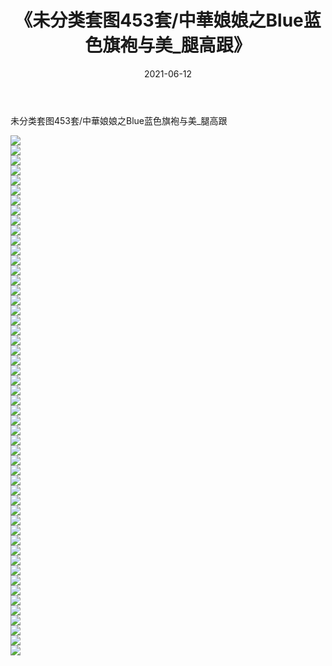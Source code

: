 ﻿---
layout: post
title:  《未分类套图453套/中華娘娘之Blue蓝色旗袍与美_腿高跟》
date:   2021-06-12
img: http://img.660000.xyz/Sharelink/网络美图/2021/未分类套图453套/中華娘娘之Blue蓝色旗袍与美_腿高跟/000.jpg
categories: [美女, 清纯, 唯美]
---

未分类套图453套/中華娘娘之Blue蓝色旗袍与美_腿高跟

 ![](http://img.660000.xyz/Sharelink/网络美图/2021/未分类套图453套/中華娘娘之Blue蓝色旗袍与美_腿高跟/001.jpg) <br>![](http://img.660000.xyz/Sharelink/网络美图/2021/未分类套图453套/中華娘娘之Blue蓝色旗袍与美_腿高跟/002.jpg) <br>![](http://img.660000.xyz/Sharelink/网络美图/2021/未分类套图453套/中華娘娘之Blue蓝色旗袍与美_腿高跟/003.jpg) <br>![](http://img.660000.xyz/Sharelink/网络美图/2021/未分类套图453套/中華娘娘之Blue蓝色旗袍与美_腿高跟/004.jpg) <br>![](http://img.660000.xyz/Sharelink/网络美图/2021/未分类套图453套/中華娘娘之Blue蓝色旗袍与美_腿高跟/005.jpg) <br>![](http://img.660000.xyz/Sharelink/网络美图/2021/未分类套图453套/中華娘娘之Blue蓝色旗袍与美_腿高跟/006.jpg) <br>![](http://img.660000.xyz/Sharelink/网络美图/2021/未分类套图453套/中華娘娘之Blue蓝色旗袍与美_腿高跟/007.jpg) <br>![](http://img.660000.xyz/Sharelink/网络美图/2021/未分类套图453套/中華娘娘之Blue蓝色旗袍与美_腿高跟/008.jpg) <br>![](http://img.660000.xyz/Sharelink/网络美图/2021/未分类套图453套/中華娘娘之Blue蓝色旗袍与美_腿高跟/009.jpg) <br>![](http://img.660000.xyz/Sharelink/网络美图/2021/未分类套图453套/中華娘娘之Blue蓝色旗袍与美_腿高跟/010.jpg) <br>![](http://img.660000.xyz/Sharelink/网络美图/2021/未分类套图453套/中華娘娘之Blue蓝色旗袍与美_腿高跟/011.jpg) <br>![](http://img.660000.xyz/Sharelink/网络美图/2021/未分类套图453套/中華娘娘之Blue蓝色旗袍与美_腿高跟/012.jpg) <br>![](http://img.660000.xyz/Sharelink/网络美图/2021/未分类套图453套/中華娘娘之Blue蓝色旗袍与美_腿高跟/013.jpg) <br>![](http://img.660000.xyz/Sharelink/网络美图/2021/未分类套图453套/中華娘娘之Blue蓝色旗袍与美_腿高跟/014.jpg) <br>![](http://img.660000.xyz/Sharelink/网络美图/2021/未分类套图453套/中華娘娘之Blue蓝色旗袍与美_腿高跟/015.jpg) <br>![](http://img.660000.xyz/Sharelink/网络美图/2021/未分类套图453套/中華娘娘之Blue蓝色旗袍与美_腿高跟/016.jpg) <br>![](http://img.660000.xyz/Sharelink/网络美图/2021/未分类套图453套/中華娘娘之Blue蓝色旗袍与美_腿高跟/017.jpg) <br>![](http://img.660000.xyz/Sharelink/网络美图/2021/未分类套图453套/中華娘娘之Blue蓝色旗袍与美_腿高跟/018.jpg) <br>![](http://img.660000.xyz/Sharelink/网络美图/2021/未分类套图453套/中華娘娘之Blue蓝色旗袍与美_腿高跟/019.jpg) <br>![](http://img.660000.xyz/Sharelink/网络美图/2021/未分类套图453套/中華娘娘之Blue蓝色旗袍与美_腿高跟/020.jpg) <br>![](http://img.660000.xyz/Sharelink/网络美图/2021/未分类套图453套/中華娘娘之Blue蓝色旗袍与美_腿高跟/021.jpg) <br>![](http://img.660000.xyz/Sharelink/网络美图/2021/未分类套图453套/中華娘娘之Blue蓝色旗袍与美_腿高跟/022.jpg) <br>![](http://img.660000.xyz/Sharelink/网络美图/2021/未分类套图453套/中華娘娘之Blue蓝色旗袍与美_腿高跟/023.jpg) <br>![](http://img.660000.xyz/Sharelink/网络美图/2021/未分类套图453套/中華娘娘之Blue蓝色旗袍与美_腿高跟/024.jpg) <br>![](http://img.660000.xyz/Sharelink/网络美图/2021/未分类套图453套/中華娘娘之Blue蓝色旗袍与美_腿高跟/025.jpg) <br>![](http://img.660000.xyz/Sharelink/网络美图/2021/未分类套图453套/中華娘娘之Blue蓝色旗袍与美_腿高跟/026.jpg) <br>![](http://img.660000.xyz/Sharelink/网络美图/2021/未分类套图453套/中華娘娘之Blue蓝色旗袍与美_腿高跟/027.jpg) <br>![](http://img.660000.xyz/Sharelink/网络美图/2021/未分类套图453套/中華娘娘之Blue蓝色旗袍与美_腿高跟/028.jpg) <br>![](http://img.660000.xyz/Sharelink/网络美图/2021/未分类套图453套/中華娘娘之Blue蓝色旗袍与美_腿高跟/029.jpg) <br>![](http://img.660000.xyz/Sharelink/网络美图/2021/未分类套图453套/中華娘娘之Blue蓝色旗袍与美_腿高跟/030.jpg) <br>![](http://img.660000.xyz/Sharelink/网络美图/2021/未分类套图453套/中華娘娘之Blue蓝色旗袍与美_腿高跟/031.jpg) <br>![](http://img.660000.xyz/Sharelink/网络美图/2021/未分类套图453套/中華娘娘之Blue蓝色旗袍与美_腿高跟/032.jpg) <br>![](http://img.660000.xyz/Sharelink/网络美图/2021/未分类套图453套/中華娘娘之Blue蓝色旗袍与美_腿高跟/033.jpg) <br>![](http://img.660000.xyz/Sharelink/网络美图/2021/未分类套图453套/中華娘娘之Blue蓝色旗袍与美_腿高跟/034.jpg) <br>![](http://img.660000.xyz/Sharelink/网络美图/2021/未分类套图453套/中華娘娘之Blue蓝色旗袍与美_腿高跟/035.jpg) <br>![](http://img.660000.xyz/Sharelink/网络美图/2021/未分类套图453套/中華娘娘之Blue蓝色旗袍与美_腿高跟/036.jpg) <br>![](http://img.660000.xyz/Sharelink/网络美图/2021/未分类套图453套/中華娘娘之Blue蓝色旗袍与美_腿高跟/037.jpg) <br>![](http://img.660000.xyz/Sharelink/网络美图/2021/未分类套图453套/中華娘娘之Blue蓝色旗袍与美_腿高跟/038.jpg) <br>![](http://img.660000.xyz/Sharelink/网络美图/2021/未分类套图453套/中華娘娘之Blue蓝色旗袍与美_腿高跟/039.jpg) <br>![](http://img.660000.xyz/Sharelink/网络美图/2021/未分类套图453套/中華娘娘之Blue蓝色旗袍与美_腿高跟/040.jpg) <br>![](http://img.660000.xyz/Sharelink/网络美图/2021/未分类套图453套/中華娘娘之Blue蓝色旗袍与美_腿高跟/041.jpg) <br>![](http://img.660000.xyz/Sharelink/网络美图/2021/未分类套图453套/中華娘娘之Blue蓝色旗袍与美_腿高跟/042.jpg) <br>![](http://img.660000.xyz/Sharelink/网络美图/2021/未分类套图453套/中華娘娘之Blue蓝色旗袍与美_腿高跟/043.jpg) <br>![](http://img.660000.xyz/Sharelink/网络美图/2021/未分类套图453套/中華娘娘之Blue蓝色旗袍与美_腿高跟/044.jpg) <br>![](http://img.660000.xyz/Sharelink/网络美图/2021/未分类套图453套/中華娘娘之Blue蓝色旗袍与美_腿高跟/045.jpg) <br>![](http://img.660000.xyz/Sharelink/网络美图/2021/未分类套图453套/中華娘娘之Blue蓝色旗袍与美_腿高跟/046.jpg) <br>![](http://img.660000.xyz/Sharelink/网络美图/2021/未分类套图453套/中華娘娘之Blue蓝色旗袍与美_腿高跟/047.jpg) <br>![](http://img.660000.xyz/Sharelink/网络美图/2021/未分类套图453套/中華娘娘之Blue蓝色旗袍与美_腿高跟/048.jpg) <br>![](http://img.660000.xyz/Sharelink/网络美图/2021/未分类套图453套/中華娘娘之Blue蓝色旗袍与美_腿高跟/049.jpg) <br>![](http://img.660000.xyz/Sharelink/网络美图/2021/未分类套图453套/中華娘娘之Blue蓝色旗袍与美_腿高跟/050.jpg) <br>![](http://img.660000.xyz/Sharelink/网络美图/2021/未分类套图453套/中華娘娘之Blue蓝色旗袍与美_腿高跟/051.jpg) <br>![](http://img.660000.xyz/Sharelink/网络美图/2021/未分类套图453套/中華娘娘之Blue蓝色旗袍与美_腿高跟/052.jpg) <br>
